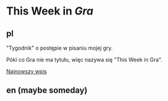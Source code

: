 # This Week in *Gra*
## pl
"Tygodnik" o postępie w pisaniu mojej gry.

Póki co Gra nie ma tytułu, więc nazywa się "This Week in Gra".

[Najnowszy wpis](2025-03-02_1.md)
## en (maybe someday)
